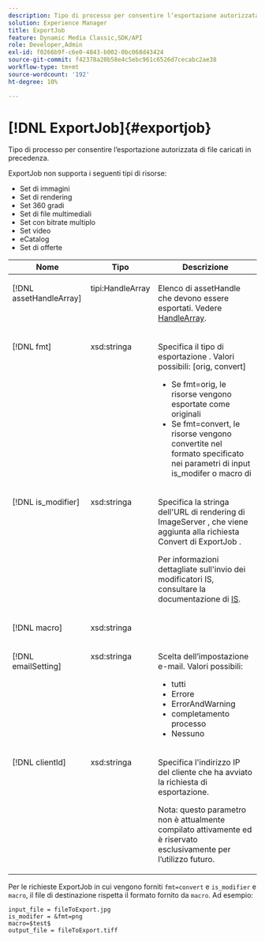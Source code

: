 ```yaml
---
description: Tipo di processo per consentire l’esportazione autorizzata di file caricati in precedenza.
solution: Experience Manager
title: ExportJob
feature: Dynamic Media Classic,SDK/API
role: Developer,Admin
exl-id: f0266b9f-c6e0-4843-b002-0bc068d43424
source-git-commit: f42378a20b58e4c5ebc961c6526d7cecabc2ae38
workflow-type: tm+mt
source-wordcount: '192'
ht-degree: 10%

---
```


# [!DNL ExportJob]{#exportjob}

Tipo di processo per consentire l’esportazione autorizzata di file caricati in precedenza.

ExportJob non supporta i seguenti tipi di risorse:

* Set di immagini
* Set di rendering
* Set 360 gradi
* Set di file multimediali
* Set con bitrate multiplo
* Set video
* eCatalog
* Set di offerte

<table id="table_D8F3FD30D15648BFA5B980D3DC0A5AB1"> 
 <thead> 
  <tr> 
   <th colname="col1" class="entry"> Nome </th> 
   <th colname="col2" class="entry"> Tipo </th> 
   <th colname="col3" class="entry"> Descrizione </th> 
  </tr> 
 </thead>
 <tbody> 
  <tr valign="top"> 
   <td colname="col1"> <p> <span class="codeph"> <span class="varname"> [!DNL assetHandleArray]</span> </span> </p> </td> 
   <td colname="col2"> <p> <span class="codeph"> tipi:HandleArray</span> </p> </td> 
   <td colname="col3" valign="top"> <p>Elenco di <span class="codeph"> assetHandle</span> che devono essere esportati. Vedere <a href="../../types/c-data-types/r-handle-array.md#reference-1b93fefb5477459faf9253b54349b5f9" type="reference" format="dita" scope="local"> HandleArray</a>. </p> </td> 
  </tr> 
  <tr valign="top"> 
   <td colname="col1"> <p> <span class="codeph"> <span class="varname"> [!DNL fmt]</span> </span> </p> </td> 
   <td colname="col2"> <p> <span class="codeph"> xsd:stringa </span> </p> </td> 
   <td colname="col3"> <p>Specifica il tipo di esportazione <span class="codeph">. Valori possibili</span>: [orig, convert] </p> <p> 
     <ul id="ul_16EF4B14100C4C7AA464CA9CF7F11D1C"> 
      <li id="li_DAB2844CC55145C88A18A1F8EC4527F9">Se <span class="codeph"> fmt=orig</span>, le risorse vengono esportate come originali </li> 
      <li id="li_07F2F8D159934D889FDC1022AB12B564">Se <span class="codeph"> fmt=convert</span>, le risorse vengono convertite nel formato specificato nei parametri di input is_modifer<span class="codeph"> o </span> macro<span class="codeph"> di </span> </li> 
     </ul> </p> </td> 
  </tr> 
  <tr valign="top"> 
   <td colname="col1"> <p> <span class="codeph"> <span class="varname"> [!DNL is_modifier]</span> </span> </p> </td> 
   <td colname="col2"> <p> <span class="codeph"> xsd:stringa </span> </p> </td> 
   <td colname="col3"> <p>Specifica la stringa dell'URL di rendering di ImageServer <span class="codeph"> </span>, che viene aggiunta alla richiesta Convert<span class="codeph"> di ExportJob </span>. </p> <p>Per informazioni dettagliate sull'invio dei modificatori IS, consultare la documentazione di <a href="https://experienceleague.adobe.com/docs/dynamic-media-developer-resources/image-serving-api/homeisir.html" scope="external" format="html"> IS</a>. </p> </td> 
  </tr> 
  <tr valign="top"> 
   <td colname="col1"> <p> <span class="codeph"> <span class="varname"> [!DNL macro]</span> </span> </p> </td> 
   <td colname="col2"> <p> <span class="codeph"> xsd:stringa </span> </p> </td> 
   <td colname="col3"> <p></p> </td> 
  </tr> 
  <tr valign="top"> 
   <td colname="col1"> <p> <span class="codeph"> <span class="varname"> [!DNL emailSetting]</span> </span> </p> </td> 
   <td colname="col2"> <p> <span class="codeph"> xsd:stringa </span> </p> </td> 
   <td colname="col3"> <p>Scelta dell’impostazione e-mail. Valori possibili: </p> <p> 
     <ul id="ul_0EEDAE11B7CD4C53A6E4B2B8CB2CF730"> 
      <li id="li_F235F93828594ED78C6D464440F953FF"> <span class="codeph"> tutti</span> </li> 
      <li id="li_59E14E7EBFA64432A5FAC15DA21A0521"> <span class="codeph"> Errore</span> </li> 
      <li id="li_BFE0B52CADD14CC1BA1AF42AB0AA1CE1"> <span class="codeph"> ErrorAndWarning</span> </li> 
      <li id="li_BE3AA67E14FB487B8B9CD6EF3D58824C"> <span class="codeph"> completamento processo</span> </li> 
      <li id="li_409C68AD0D244975BFB86B08609E0146"> <span class="codeph"> Nessuno</span> </li> 
     </ul> </p> </td> 
  </tr> 
  <tr valign="top"> 
   <td colname="col1"> <p> <span class="codeph"> <span class="varname"> [!DNL clientId]</span> </span> </p> </td> 
   <td colname="col2"> <p> <span class="codeph"> xsd:stringa </span> </p> </td> 
   <td colname="col3"> <p>Specifica l'indirizzo IP del cliente che ha avviato la richiesta di esportazione. </p> <p> <p>Nota: questo parametro non è attualmente compilato attivamente ed è riservato esclusivamente per l’utilizzo futuro. </p> </p> </td> 
  </tr> 
 </tbody> 
</table>

Per le richieste ExportJob in cui vengono forniti `fmt=convert` e `is_modifier` e `macro`, il file di destinazione rispetta il formato fornito da `macro`. Ad esempio:

```
input_file = fileToExport.jpg
is_modifer = &fmt=png
macro=$test$ 
output_file = fileToExport.tiff
```
